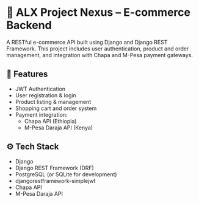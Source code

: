 # 🛒 ALX Project Nexus – E-commerce Backend

A RESTful e-commerce API built using Django and Django REST Framework. This project includes user authentication, product and order management, and integration with Chapa and M-Pesa payment gateways.

## 🔐 Features

- JWT Authentication
- User registration & login
- Product listing & management
- Shopping cart and order system
- Payment integration:
  - Chapa API (Ethiopia)
  - M-Pesa Daraja API (Kenya)

## ⚙️ Tech Stack

- Django
- Django REST Framework (DRF)
- PostgreSQL (or SQLite for development)
- djangorestframework-simplejwt
- Chapa API
- M-Pesa Daraja API
